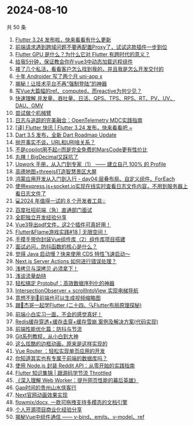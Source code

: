 # 2024-08-10

共 50 条

<!-- BEGIN JUEJIN -->
<!-- 最后更新时间 2024-08-10 00:01:19 +0800 -->
1. [Flutter 3.24 发布啦，快来看看有什么更新](https://juejin.cn/post/7399952146236571685)
1. [ 前端请求遇到跨域问题不要再配置Proxy了，试试这款插件一步到位 ](https://juejin.cn/post/7399494831668363276)
1. [Flutter GPU 是什么？为什么它对 Flutter 有跨时代的意义？](https://juejin.cn/post/7399985723673821193)
1. [给我5分钟，保证教会你在vue3中动态加载远程组件](https://juejin.cn/post/7399986979729424418)
1. [接了几个私活，看看客户怎么找到我的，并且我是怎么开发交付的](https://juejin.cn/post/7400633346380087346)
1. [十年 Androider 写了两个月 uni-app x](https://juejin.cn/post/7399984522094477339)
1. [揭秘！让技术平台不再“强制登陆”的神器](https://juejin.cn/post/7399983901807329315)
1. [写Vue大篇幅的ref、computed，而reactive为何少见？](https://juejin.cn/post/7400264313125584896)
1. [快速理解 并发量、吞吐量、日活、QPS、TPS、RPS、RT、PV、UV、DAU、GMV](https://juejin.cn/post/7400281441803403275)
1. [尝试做个机械臂](https://juejin.cn/post/7399530649999867938)
1. [日志与追踪的完美融合：OpenTelemetry MDC实践指南](https://juejin.cn/post/7399674749730619418)
1. [[译] Flutter  快讯 | Flutter 3.24 发布，快来看看吧 ~](https://juejin.cn/post/7399985797539954698)
1. [Dart 3.5 发布，全新 Dart Roadmap Update](https://juejin.cn/post/7399984522094116891)
1. [抛开事实不谈，URL和URI啥关系？](https://juejin.cn/post/7400255677803446284)
1. [不是copilot用不起🔥而是完全免费的MarsCode更有性价比](https://juejin.cn/post/7399985723674034185)
1. [丸辣！BigDecimal又踩坑了](https://juejin.cn/post/7400096469723643956)
1. [Upwork 手册，从入门到专家（1） —— 建立自己 100% 的 Profile](https://juejin.cn/post/7400752648121876507)
1. [高德地图+threejs打造智慧景区大屏](https://juejin.cn/post/7400554276148953125)
1. [鸿蒙应用开发从入门到入行 - day04:层叠布局、自定义组件、ForEach](https://juejin.cn/post/7399986436349493288)
1. [使用express.js+socket.io实现在线实时查看日志文件内容，不用到服务器上看日志文件了](https://juejin.cn/post/7399983106722611236)
1. [💻2024 年值得一试的 8 个开发者工具💡](https://juejin.cn/post/7400741845508636707)
1. [百度社招前端（急）直通部门面试](https://juejin.cn/post/7400671870872174626)
1. [全职独立开发经验分享](https://juejin.cn/post/7400232081525981193)
1. [Vue3导出pdf文件，这2个插件可真好用！](https://juejin.cn/post/7400206885881020479)
1. [Flutter&Flame游戏实践#18 | 无限空间！](https://juejin.cn/post/7399982698847076393)
1. [手摸手带你封装Vue组件库（2）组件库项目搭建](https://juejin.cn/post/7400242491779940386)
1. [面试必问，防抖函数的核心是什么？](https://juejin.cn/post/7400253623790272547)
1. [觉得 Java 启动慢？快来使用 CDS 特性飞速启动～](https://juejin.cn/post/7399983106721939492)
1. [Next.js Server Actions 如何进行错误处理？](https://juejin.cn/post/7400585120284311593)
1. [浅拷贝与深拷贝 必须拿下！](https://juejin.cn/post/7400236998633553930)
1. [浅谈流量劫持](https://juejin.cn/post/7400264313125519360)
1. [轻松搞定 Protobuf：高效数据序列化的神器](https://juejin.cn/post/7400196065923235876)
1. [IntersectionObserver + scrollIntoView 实现电梯导航](https://juejin.cn/post/7399982698846404649)
1. [意想不到🤠前端也可以生成视频缩略图](https://juejin.cn/post/7399569400981078016)
1. [跟🤡杰哥一起学Flutter (二十四、🔍Flutter布局原理探秘)](https://juejin.cn/post/7400578173926178827)
1. [前端小白实习一面，不会的感觉真好！](https://juejin.cn/post/7400269534080778291)
1. [Redis缓存穿透+缓存击穿+缓存雪崩 案例及解决方案(代码实现)](https://juejin.cn/post/7399986979728965666)
1. [前端性能优化篇：防抖与节流](https://juejin.cn/post/7400242491779383330)
1. [Git系列教程，从小白到大神](https://juejin.cn/post/7399663396357111818)
1. [这么炫酷的边框动画，原来是这样实现的](https://juejin.cn/post/7399587895369842703)
1. [Vue Router ：轻松实现单页应用的开发](https://juejin.cn/post/7399952146235801637)
1. [你知道其实也有专属于前端的数据库吗？](https://juejin.cn/post/7399749131595415552)
1. [使用 Node.js 封装 Reddit API：从零开始的实践指南](https://juejin.cn/post/7400609489790287911)
1. [Flutter 知识集锦 | 跟源码学节流 Throttled](https://juejin.cn/post/7400605035766480922)
1. [《深入理解 Web Worker：提升网页性能的幕后英雄》](https://juejin.cn/post/7399985797539627018)
1. [Gap时间的贵州山水侠客行](https://juejin.cn/post/7399985328709435418)
1. [Next官网动画效果实现](https://juejin.cn/post/7399912094122311718)
1. [flowmix/docx, 一款可拖拽支持多模态的文档引擎](https://juejin.cn/post/7400659265142292534)
1. [个人开源项目商业化经验分享](https://juejin.cn/post/7400687574967271478)
1. [揭秘Vue中组件通信 —— v-bind、emits、v-model、ref](https://juejin.cn/post/7400671870872076322)
<!-- END JUEJIN -->